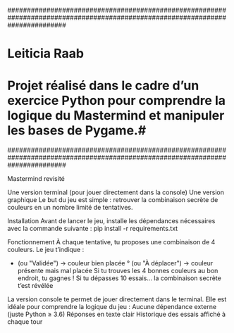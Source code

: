 
###############################################################################################################################
# Leiticia Raab                                                                                                               #
# Projet réalisé dans le cadre d’un exercice Python pour comprendre la logique du Mastermind et manipuler les bases de Pygame.#
###############################################################################################################################

Mastermind revisité

Une version terminal (pour jouer directement dans la console)
Une version graphique 
Le but du jeu est simple : retrouver la combinaison secrète de couleurs en un nombre limité de tentatives.

Installation
Avant de lancer le jeu, installe les dépendances nécessaires avec la commande suivante :
pip install -r requirements.txt


Fonctionnement
À chaque tentative, tu proposes une combinaison de 4 couleurs.
Le jeu t’indique :
* (ou "Validée") → couleur bien placée
° (ou "À déplacer") → couleur présente mais mal placée
Si tu trouves les 4 bonnes couleurs au bon endroit, tu gagnes !
Si tu dépasses 10 essais… la combinaison secrète t’est révélée 

La version console te permet de jouer directement dans le terminal.
Elle est idéale pour comprendre la logique du jeu :
Aucune dépendance externe (juste Python ≥ 3.6)
Réponses en texte clair
Historique des essais affiché à chaque tour

